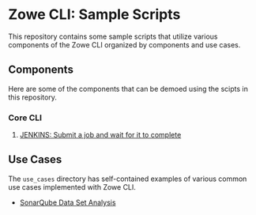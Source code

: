 # Zowe CLI: Sample Scripts

This repository contains some sample scripts that utilize various components of the Zowe CLI organized by components and use cases.

## Components

Here are some of the components that can be demoed using the scipts in this repository.

### Core CLI

1. [JENKINS: Submit a job and wait for it to complete](./Jenkins/Simple%20Pipeline/README.md)

## Use Cases
The `use_cases` directory has self-contained examples of various common use cases implemented with Zowe CLI.

- [SonarQube Data Set Analysis](./use_cases/sonarqube_datasets/)
